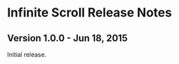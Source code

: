 Infinite Scroll Release Notes
==========================

Version 1.0.0 - Jun 18, 2015
---------------------

Initial release.
